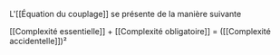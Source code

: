 L'[[Équation du couplage]] se présente de la manière suivante 

[[Complexité essentielle]] + [[Complexité obligatoire]] = ([[Complexité accidentelle]])²
